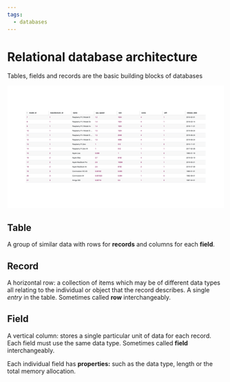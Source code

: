 ```yaml
---
tags:
  - databases
---
```


# Relational database architecture

Tables, fields and records are the basic building blocks of databases

![](static/FL-Databases-1.5_terminology.gif)

## Table

A group of similar data with rows for **records** and columns for each
**field**.

## Record

A horizontal row: a collection of items which may be of different data types all
relating to the individual or object that the record describes. A single _entry_
in the table. Sometimes called **row** interchangeably.

## Field

A vertical column: stores a single particular unit of data for each record. Each
field must use the same data type. Sometimes called **field** interchangeably.

Each individual field has **properties:** such as the data type, length or the
total memory allocation.
